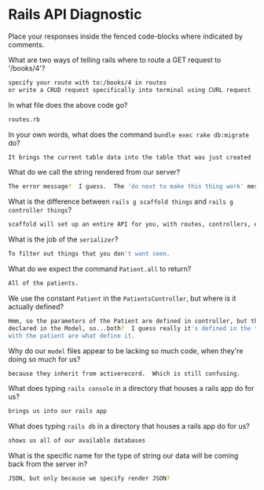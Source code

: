 # Rails API Diagnostic

Place your responses inside the fenced code-blocks where indicated by comments.


What are two ways of telling rails where to route a GET request to '/books/4'?

```bash
specify your route with to:/books/4 in routes
or write a CRUD request specifically into terminal using CURL request
```

In what file does the above code go?

```bash
routes.rb

```

In your own words, what does the command `bundle exec rake db:migrate` do?

```bash
It brings the current table data into the table that was just created

```

What do we call the string rendered from our server?

```bash
The error message?  I guess.  The 'do next to make this thing work' message?

```

What is the difference between `rails g scaffold things` and
`rails g controller things`?

```bash
scaffold will set up an entire API for you, with routes, controllers, etc.  Controller will just set up the Controller for you.
```

What is the job of the `serializer`?

```bash
To filter out things that you don't want seen.

```

What do we expect the command `Patient.all` to return?

```bash
All of the patients.

```

We use the constant `Patient` in the `PatientsController`, but where is it
actually defined?

```bash
Hmm, so the parameters of the Patient are defined in controller, but the Class is actually
declared in the Model, so...both?  I guess really it's defined in the table, because the columns associated
with the patient are what define it.

```

Why do our `model` files appear to be lacking so much code, when they're doing
so much for us?

```bash
because they inherit from activerecord.  Which is still confusing.
```

What does typing `rails console` in a directory that houses a rails app do for
us?

```bash
brings us into our rails app
```

What does typing `rails db` in a directory that houses a rails app do for us?

```bash
shows us all of our available databases
```

What is the specific name for the type of string our data will be coming back
from the server in?

```bash
JSON, but only because we specify render JSON?
```
